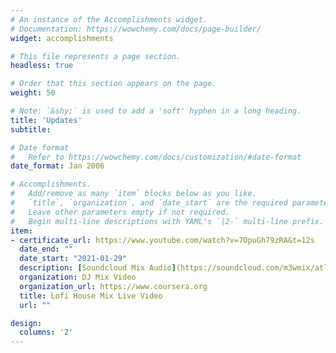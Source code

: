 ```yaml
---
# An instance of the Accomplishments widget.
# Documentation: https://wowchemy.com/docs/page-builder/
widget: accomplishments

# This file represents a page section.
headless: true

# Order that this section appears on the page.
weight: 50

# Note: `&shy;` is used to add a 'soft' hyphen in a long heading.
title: 'Updates'
subtitle:

# Date format
#   Refer to https://wowchemy.com/docs/customization/#date-format
date_format: Jan 2006

# Accomplishments.
#   Add/remove as many `item` blocks below as you like.
#   `title`, `organization`, and `date_start` are the required parameters.
#   Leave other parameters empty if not required.
#   Begin multi-line descriptions with YAML's `|2-` multi-line prefix.
item:
- certificate_url: https://www.youtube.com/watch?v=7OpuGh79zRA&t=12s
  date_end: ""
  date_start: "2021-01-29"
  description: [Soundcloud Mix Audio](https://soundcloud.com/m3wmix/atlantis-the-lost-mix)
  organization: DJ Mix Video
  organization_url: https://www.coursera.org
  title: Lofi House Mix Live Video
  url: ""

design:
  columns: '2'
---
```

